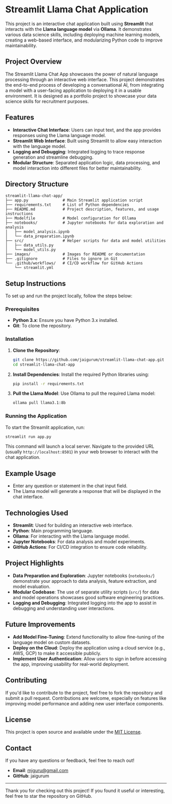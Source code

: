 # Streamlit Llama Chat Application

This project is an interactive chat application built using **Streamlit** that interacts with the **Llama language model** via **Ollama**. It demonstrates various data science skills, including deploying machine learning models, creating a web-based interface, and modularizing Python code to improve maintainability.

## Project Overview

The Streamlit Llama Chat App showcases the power of natural language processing through an interactive web interface. This project demonstrates the end-to-end process of developing a conversational AI, from integrating a model with a user-facing application to deploying it in a usable environment. It is designed as a portfolio project to showcase your data science skills for recruitment purposes.

## Features

- **Interactive Chat Interface**: Users can input text, and the app provides responses using the Llama language model.
- **Streamlit Web Interface**: Built using Streamlit to allow easy interaction with the language model.
- **Logging and Debugging**: Integrated logging to trace response generation and streamline debugging.
- **Modular Structure**: Separated application logic, data processing, and model interaction into different files for better maintainability.

## Directory Structure

```
streamlit-llama-chat-app/
├── app.py               # Main Streamlit application script
├── requirements.txt     # List of Python dependencies
├── README.md            # Project description, features, and usage instructions
├── Modelfile            # Model configuration for Ollama
├── notebooks/           # Jupyter notebooks for data exploration and analysis
│   ├── model_analysis.ipynb
│   └── data_preparation.ipynb
├── src/                 # Helper scripts for data and model utilities
│   ├── data_utils.py
│   └── model_utils.py
├── images/              # Images for README or documentation
├── .gitignore           # Files to ignore in Git
└── .github/workflows/   # CI/CD workflow for GitHub Actions
    └── streamlit.yml
```

## Setup Instructions

To set up and run the project locally, follow the steps below:

### Prerequisites
- **Python 3.x**: Ensure you have Python 3.x installed.
- **Git**: To clone the repository.

### Installation

1. **Clone the Repository**:
   ```bash
   git clone https://github.com/jaigurum/streamlit-llama-chat-app.git
   cd streamlit-llama-chat-app
   ```

2. **Install Dependencies**:
   Install the required Python libraries using:
   ```bash
   pip install -r requirements.txt
   ```

3. **Pull the Llama Model**:
   Use Ollama to pull the required Llama model:
   ```bash
   ollama pull llama3.1:8b
   ```

### Running the Application

To start the Streamlit application, run:
```bash
streamlit run app.py
```

This command will launch a local server. Navigate to the provided URL (usually `http://localhost:8501`) in your web browser to interact with the chat application.

## Example Usage

- Enter any question or statement in the chat input field.
- The Llama model will generate a response that will be displayed in the chat interface.

## Technologies Used

- **Streamlit**: Used for building an interactive web interface.
- **Python**: Main programming language.
- **Ollama**: For interacting with the Llama language model.
- **Jupyter Notebooks**: For data analysis and model experiments.
- **GitHub Actions**: For CI/CD integration to ensure code reliability.

## Project Highlights

- **Data Preparation and Exploration**: Jupyter notebooks (`notebooks/`) demonstrate your approach to data analysis, feature extraction, and model evaluation.
- **Modular Codebase**: The use of separate utility scripts (`src/`) for data and model operations showcases good software engineering practices.
- **Logging and Debugging**: Integrated logging into the app to assist in debugging and understanding user interactions.

## Future Improvements

- **Add Model Fine-Tuning**: Extend functionality to allow fine-tuning of the language model on custom datasets.
- **Deploy on the Cloud**: Deploy the application using a cloud service (e.g., AWS, GCP) to make it accessible publicly.
- **Implement User Authentication**: Allow users to sign in before accessing the app, improving usability for real-world deployment.

## Contributing

If you'd like to contribute to the project, feel free to fork the repository and submit a pull request. Contributions are welcome, especially on features like improving model performance and adding new user interface components.

## License

This project is open source and available under the [MIT License](LICENSE).

## Contact

If you have any questions or feedback, feel free to reach out!

- **Email**: mjguru@gmail.com
- **GitHub**: jaigurum

---

Thank you for checking out this project! If you found it useful or interesting, feel free to star the repository on GitHub.

